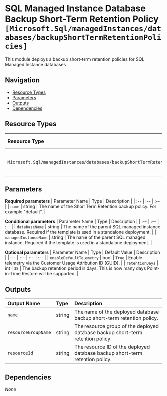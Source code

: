 # SQL Managed Instance Database Backup Short-Term Retention Policy `[Microsoft.Sql/managedInstances/databases/backupShortTermRetentionPolicies]`

This module deploys a backup short-term retention policies for SQL Managed Instance databases


## Navigation

- [Resource Types](#Resource-Types)
- [Parameters](#Parameters)
- [Outputs](#Outputs)
- [Dependencies](#Dependencies)

## Resource Types

| Resource Type | API Version |
| :-- | :-- |
| `Microsoft.Sql/managedInstances/databases/backupShortTermRetentionPolicies` | [2017-03-01-preview](https://docs.microsoft.com/en-us/azure/templates/Microsoft.Sql/2017-03-01-preview/managedInstances/databases/backupShortTermRetentionPolicies) |

## Parameters

**Required parameters**
| Parameter Name | Type | Description |
| :-- | :-- | :-- |
| `name` | string | The name of the Short Term Retention backup policy. For example "default". |

**Conditional parameters**
| Parameter Name | Type | Description |
| :-- | :-- | :-- |
| `databaseName` | string | The name of the parent SQL managed instance database. Required if the template is used in a standalone deployment. |
| `managedInstanceName` | string | The name of the parent SQL managed instance. Required if the template is used in a standalone deployment. |

**Optional parameters**
| Parameter Name | Type | Default Value | Description |
| :-- | :-- | :-- | :-- |
| `enableDefaultTelemetry` | bool | `True` | Enable telemetry via the Customer Usage Attribution ID (GUID). |
| `retentionDays` | int | `35` | The backup retention period in days. This is how many days Point-in-Time Restore will be supported. |


## Outputs

| Output Name | Type | Description |
| :-- | :-- | :-- |
| `name` | string | The name of the deployed database backup short-term retention policy. |
| `resourceGroupName` | string | The resource group of the deployed database backup short-term retention policy. |
| `resourceId` | string | The resource ID of the deployed database backup short-term retention policy. |

## Dependencies

_None_
